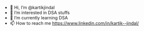- 👋 Hi, I’m @kartikjindal
- 👀 I’m interested in DSA stuffs
- 🌱 I’m currently learning DSA
- 📫 How to reach me https://www.linkedin.com/in/kartik--jindal/

<!---
kartikjindal/kartikjindal is a ✨ special ✨ repository because its `README.md` (this file) appears on your GitHub profile.
You can click the Preview link to take a look at your changes.
--->

